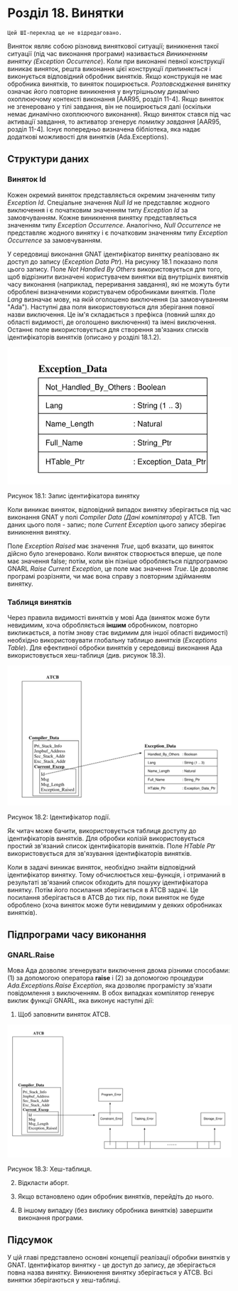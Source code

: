 # Розділ 18. Винятки

```{note}
Цей ШІ-переклад ще не відредаговано.
```

Виняток являє собою різновид виняткової ситуації; виникнення такої
ситуації (під час виконання програми) називається *Виникненням винятку
(Exception Occurrence*). Коли при виконанні певної конструкції виникає
виняток, решта виконання цієї конструкції *припиняється* і виконується
відповідний обробник винятків. Якщо конструкція не має обробника
винятків, то виняток поширюється. *Розповсюдження* винятку означає
його повторне виникнення у внутрішньому динамічно охоплюючому
контексті виконання \[AAR95, розділ 11-4\]. Якщо виняток не
згенеровано у тілі завдання, він не поширюється далі (оскільки немає
динамічно охоплюючого виконання). Якщо виняток стався під час
активації завдання, то активатор згенерує *помилку завдання* \[AAR95,
розділ 11-4\]. Існує попередньо визначена бібліотека, яка надає
додаткові можливості для винятків (Ada.Exceptions).

## Структури даних

### Виняток Id

Кожен окремий виняток представляється окремим значенням типу
*Exception Id*. Спеціальне значення *Null Id* не представляє жодного
виключення і є початковим значенням типу *Exception Id* за
замовчуванням. Кожне виникнення винятку представляється значенням типу
*Exception Occurrence*. Аналогічно, *Null Occurrence* не представляє
жодного винятку і є початковим значенням типу *Exception Occurrence*
за замовчуванням.

У середовищі виконання GNAT ідентифікатор винятку реалізовано як
доступ до запису (*Exception Data Ptr*). На рисунку 18.1 показано поля
цього запису. Поле *Not Handled By Others* використовується для того,
щоб відрізнити визначені користувачем винятки від внутрішніх винятків
часу виконання (наприклад, переривання завдання), які не можуть бути
оброблені визначеними користувачем обробниками винятків. Поле *Lang*
визначає мову, на якій оголошено виключення (за замовчуванням
\"Ada\"). Наступні два поля використовуються для зберігання повної
назви виключення. Це ім\'я складається з префікса (повний шлях до
області видимості, де оголошено виключення) та імені виключення.
Останнє поле використовується для створення зв\'язаних списків
ідентифікаторів винятків (описано у розділі 18.1.2).

![Запис ідентифікатора винятку](f18_1.png)

Рисунок 18.1: Запис ідентифікатора винятку

Коли виникає виняток, відповідний випадок винятку зберігається під час
виконання GNAT у полі *Compiler Data (Дані компілятора*) у ATCB. Тип
даних цього поля - запис; поле *Current Exception* цього запису
зберігає виникнення винятку.

Поле *Exception Raised* має значення *True*, щоб вказати, що виняток
дійсно було згенеровано. Коли виняток створюється вперше, це поле має
значення false; потім, коли він пізніше обробляється підпрограмою
GNARL *Raise Current Exception*, це поле має значення *True*. Це
дозволяє програмі розрізняти, чи має вона справу з повторним
здійманням винятку.

### Таблиця винятків

Через правила видимості винятків у мові Ада (виняток може бути
невидимим, хоча обробляється **іншим** обробником, повторно
викликається, а потім знову стає видимим для іншої області видимості)
необхідно використовувати глобальну таблицю *винятків* (*Exceptions
Table*). Для ефективної обробки винятків у середовищі виконання Ада
використовується хеш-таблиця (див. рисунок 18.3).

![Ідентифікатор події](f18_2.png)

Рисунок 18.2: Ідентифікатор події.

Як читач може бачити, використовується таблиця доступу до
ідентифікаторів винятків. Для обробки колізій використовується простий
зв\'язаний список ідентифікаторів винятків. Поле *HTable Ptr*
використовується для зв\'язування ідентифікаторів винятків.

Коли в задачі виникає виняток, необхідно знайти відповідний
ідентифікатор винятку. Тому обчислюється хеш-функція, і отриманий в
результаті зв\'язаний список обходить для пошуку ідентифікатора
винятку. Потім його посилання зберігається в ATCB задачі. Це посилання
зберігається в ATCB до тих пір, поки виняток не буде оброблено (хоча
виняток може бути невидимим у деяких обробниках винятків).

## Підпрограми часу виконання

### GNARL.Raise

Мова Ада дозволяє згенерувати виключення двома різними способами: (1)
за допомогою оператора **raise** і (2) за допомогою процедури
*Ada.Exceptions.Raise Exception*, яка дозволяє програмісту зв\'язати
повідомлення з виключенням. В обох випадках компілятор генерує виклик
функції GNARL, яка виконує наступні дії:

1.  Щоб заповнити виняток ATCB.

![Хеш-таблиця](f18_3.png)

Рисунок 18.3: Хеш-таблиця.

2.  Відкласти аборт.

3.  Якщо встановлено один обробник винятків, перейдіть до нього.

4.  В іншому випадку (без виклику обробника винятків) завершити
виконання програми.

## Підсумок

У цій главі представлено основні концепції реалізації обробки винятків
у GNAT. Ідентифікатор винятку - це доступ до запису, де зберігається
повна назва винятку. Виникнення винятку зберігається у ATCB. Всі
винятки зберігаються у хеш-таблиці.
